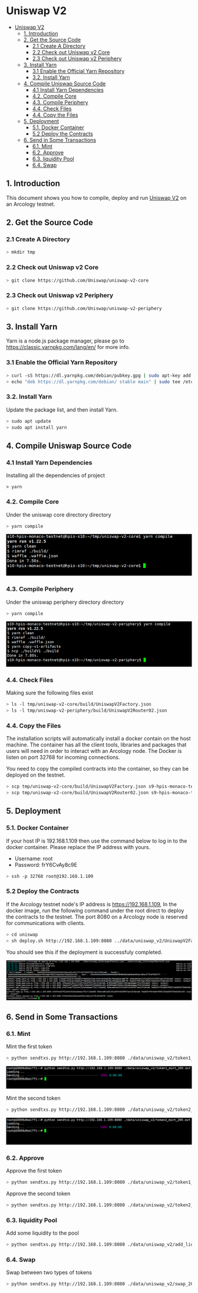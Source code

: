 # Uniswap V2
  
- [Uniswap V2](#uniswap-v2)
  - [1. Introduction](#1-introduction)
  - [2. Get the Source Code](#2-get-the-source-code)
    - [2.1 Create A Directory](#21-create-a-directory)
    - [2.2 Check out Uniswap v2 Core](#22-check-out-uniswap-v2-core)
    - [2.3 Check out Uniswap v2 Periphery](#23-check-out-uniswap-v2-periphery)
  - [3. Install Yarn](#3-install-yarn)
    - [3.1 Enable the Official Yarn Repository](#31-enable-the-official-yarn-repository)
    - [3.2. Install Yarn](#32-install-yarn)
  - [4. Compile Uniswap Source Code](#4-compile-uniswap-source-code)
    - [4.1 Install Yarn Dependencies](#41-install-yarn-dependencies)
    - [4.2. Compile Core](#42-compile-core)
    - [4.3. Compile Periphery](#43-compile-periphery)
    - [4.4. Check Files](#44-check-files)
    - [4.4. Copy the Files](#44-copy-the-files)
  - [5. Deployment](#5-deployment)
    - [5.1. Docker Container](#51-docker-container)
    - [5.2 Deploy the Contracts](#52-deploy-the-contracts)
  - [6. Send in Some Transactions](#6-send-in-some-transactions)
    - [6.1. Mint](#61-mint)
    - [6.2. Approve](#62-approve)
    - [6.3. liquidity Pool](#63-liquidity-pool)
    - [6.4. Swap](#64-swap)

## 1. Introduction

This document shows you how to compile, deploy and run [Uniswap V2](https://github.com/Uniswap) on an Arcology testnet.

## 2. Get the Source Code

### 2.1 Create A Directory

```sh
> mkdir tmp
```

### 2.2 Check out Uniswap v2 Core

```sh
> git clone https://github.com/Uniswap/uniswap-v2-core
```

### 2.3 Check out Uniswap v2 Periphery

```sh
> git clone https://github.com/Uniswap/uniswap-v2-periphery
```

## 3. Install Yarn

Yarn is a node.js package manager, please go to https://classic.yarnpkg.com/lang/en/ for more info.

### 3.1 Enable the Official Yarn Repository

```sh
> curl -sS https://dl.yarnpkg.com/debian/pubkey.gpg | sudo apt-key add -
> echo "deb https://dl.yarnpkg.com/debian/ stable main" | sudo tee /etc/apt/sources.list.d/yarn.list
```

### 3.2. Install Yarn

Update the package list, and then install Yarn.

```sh
> sudo apt update
> sudo apt install yarn
```

## 4. Compile Uniswap Source Code

### 4.1 Install Yarn Dependencies

Installing all the dependencies of project

```
> yarn
```

### 4.2. Compile Core

Under the uniswap core directory directory  

```sh
> yarn compile
```

![alt text](./img/uniswap/yarn-core-compile.png)

### 4.3. Compile Periphery

Under the uniswap periphery directory directory  

```sh
> yarn compile
```

![alt text](./img/uniswap/yarn-periphery-compile.png)

### 4.4. Check Files

Making sure the following files exist

```sh
> ls -l tmp/uniswap-v2-core/build/UniswapV2Factory.json
> ls -l tmp/uniswap-v2-periphery/build/UniswapV2Router02.json
```

### 4.4. Copy the Files

The installation scripts will automatically install a docker contain on the host machine. The container has all the client tools,
libraries and packages that users will need in order to interact with an Arcology node. The Docker is listen on port 32768 for incoming connections.

You need to copy the compiled contracts into the container, so they can be deployed on the testnet.

```sh
> scp tmp/uniswap-v2-core/build/UniswapV2Factory.json s9-hpis-monaco-testnet@192.168.1.109:/home/s9-hpis-monaco-testnet/txs
> scp tmp/uniswap-v2-core/build/UniswapV2Router02.json s9-hpis-monaco-testnet@192.168.1.109:/home/s9-hpis-monaco-testnet/txs
```

## 5. Deployment

### 5.1. Docker Container

If your host IP is 192.168.1.109 then use the command below to log in to the docker container. Please replace the IP address with yours.

- Username: root
- Password: frY6CvAy8c9E

```sh
> ssh -p 32768 root@192.168.1.109
```

### 5.2 Deploy the Contracts

If the Arcology testnet node's IP address is https://192.168.1.109, In the docker image, run the following command under the root direct to deploy the contracts to the testnet. The port 8080 on a Arcology node is reserved for communications with clients.

```sh
> cd uniswap
> sh deploy.sh http://192.168.1.109:8080 ../data/uniswap_v2/UniswapV2Factory.json ../data/uniswap_v2/UniswapV2Router02.json
```

You should see this if the deployment is successfuly completed.

![alt text](./img/uniswap/uniswap-deployment.png)

## 6. Send in Some Transactions

### 6.1. Mint

Mint the first token

```sh
> python sendtxs.py http://192.168.1.109:8080 ./data/uniswap_v2/token1_mint_200.out
```

![alt text](./img/uniswap/uniswap-token1-mint-200.png)

Mint the second token

```sh
> python sendtxs.py http://192.168.1.109:8080 ./data/uniswap_v2/token2_mint_200.out
```

![alt text](./img/uniswap/uniswap-token2-mint-200.png)

### 6.2. Approve

Approve the first token

```sh
> python sendtxs.py http://192.168.1.109:8080 ./data/uniswap_v2/token1_approve_200.out
```

Approve the second token

```sh
> python sendtxs.py http://192.168.1.109:8080 ./data/uniswap_v2/token2_approve_200.out
```

### 6.3. liquidity Pool

Add some liquidity to the pool

```sh
> python sendtxs.py http://192.168.1.109:8080 ./data/uniswap_v2/add_liquidity_200.out
```

### 6.4. Swap

Swap between two types of tokens

```sh
> python sendtxs.py http://192.168.1.109:8080 ./data/uniswap_v2/swap_200.out
```